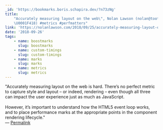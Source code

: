 ```yaml
---
_id: 'https://bookmarks.boris.schapira.dev/?n73zNg'
title:
    "Accurately measuring layout on the web\", Nolan Lawson (nolan@toot.cafe
    \U0001F418) #metrics #perfmatters"
link: 'https://nolanlawson.com/2018/09/25/accurately-measuring-layout-on-the-web/'
date: '2018-09-26'
tags:
    - name: boostmarks
      slug: boostmarks
    - name: custom-timings
      slug: custom-timings
    - name: marks
      slug: marks
    - name: metrics
      slug: metrics
---
```


&quot;Accurately measuring layout on the web is hard. There’s no perfect metric
to capture style and layout – or indeed, rendering – even though all three can
impact the user experience just as much as JavaScript.<br /> <br /> However,
it’s important to understand how the HTML5 event loop works, and to place
performance marks at the appropriate points in the component rendering
lifecycle.&quot; <br>&#8212;
<a href="https://bookmarks.boris.schapira.dev/?n73zNg" title="Permalink">Permalink</a>
